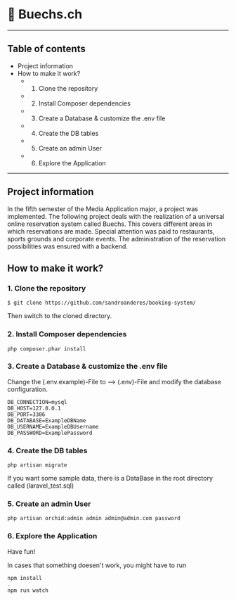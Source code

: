 # 🚀 Buechs.ch
 
---
 ## Table of contents

* Project information
* How to make it work?
    * 1. Clone the repository
    * 2. Install Composer dependencies
    * 3. Create a Database & customize the .env file
    * 4. Create the DB tables
    * 5. Create an admin User
    * 6. Explore the Application
---

## Project information
In the fifth semester of the Media Application major, a project was implemented. The following project deals with the realization of a universal online reservation system called Buechs. This covers different areas in which reservations are made. Special attention was paid to restaurants, sports grounds and corporate events.
The administration of the reservation possibilities was ensured with a backend.

## How to make it work?
### 1. Clone the repository
```
$ git clone https://github.com/sandroanderes/booking-system/
```
Then switch to the cloned directory.

### 2. Install Composer dependencies
```
php composer.phar install
```

### 3. Create a Database & customize the .env file
Change the (.env.example)-File to --> (.env)-File and modify the database configuration.

```
DB_CONNECTION=mysql
DB_HOST=127.0.0.1
DB_PORT=3306
DB_DATABASE=ExampleDBName
DB_USERNAME=ExampleDBUsername
DB_PASSWORD=ExamplePassword
```

### 4. Create the DB tables
```
php artisan migrate
```
If you want some sample data, there is a DataBase in the root directory called (laravel_test.sql)

### 5. Create an admin User
```
php artisan orchid:admin admin admin@admin.com password
```

### 6. Explore the Application
Have fun!

In cases that something doesen't work, you might have to run 
```
npm install
.
npm run watch
```
